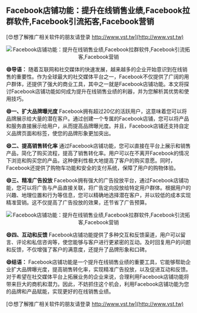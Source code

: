 ## **Facebook店铺功能：提升在线销售业绩,Facebook拉群软件,Facebook引流拓客,Facebook营销**

[😍想了解推广相关软件的朋友请登录 http://www.vst.tw](http://www.vst.tw)

 <center><img src="https://vst.tw/MP4/tuiguang/png/3.png" alt="Facebook店铺功能：提升在线销售业绩,Facebook拉群软件,Facebook引流拓客,Facebook营销"></center>

**😄导语：**
随着互联网和社交媒体的快速发展，越来越多的企业开始意识到在线销售的重要性。作为全球最大的社交媒体平台之一，Facebook不仅提供了广阔的用户群体，还提供了强大的商业工具，其中之一就是Facebook店铺功能。本文将探讨Facebook店铺功能如何成为提升在线销售业绩的利器，并为您解析其优势和使用技巧。

**😄一、扩大品牌曝光度**
Facebook拥有超过20亿的活跃用户，这意味着您可以将品牌展示给大量的潜在客户。通过创建一个专属的Facebook店铺，您可以将产品和服务直接展示给用户，从而提高品牌曝光度。并且，Facebook店铺还支持自定义品牌页面和标签，使您的品牌形象更加突出。

**😄二、提高销售转化率**
通过Facebook店铺功能，您可以直接在平台上展示和销售产品，简化了购买流程，提高了销售转化率。用户可以在不离开Facebook的情况下浏览和购买您的产品，这种便利性极大地提高了客户的购买意愿。同时，Facebook还提供了购物车功能和安全的支付系统，保障了用户的购物体验。

**😄三、精准广告投放**
Facebook拥有强大的广告投放平台，通过Facebook店铺功能，您可以将广告与产品直接关联，将广告定向投放给特定用户群体。根据用户的兴趣、地理位置和行为等信息，您可以精确地选择潜在客户，并以较低的成本实现精准营销。这不仅提高了广告投放的效果，还节省了广告预算。

 <center><img src="https://vst.tw/MP4/tuiguang/png/1.png" alt="Facebook店铺功能：提升在线销售业绩,Facebook拉群软件,Facebook引流拓客,Facebook营销"></center>

**😄四、互动和反馈**
Facebook店铺功能提供了多种交互和反馈渠道，用户可以留言、评论和私信咨询等，使您能够与客户进行更紧密的互动。及时回复用户的问题和反馈，不仅增强了客户的满意度，还提升了品牌形象和口碑。

**😄结语：**
Facebook店铺功能是一个提升在线销售业绩的重要工具，它能够帮助企业扩大品牌曝光度，提高销售转化率，实现精准广告投放，以及促进互动和反馈。对于希望在社交媒体平台上拓展业务的企业来说，合理利用Facebook店铺功能将带来巨大的商机和潜力。因此，不妨抓住这个机会，利用Facebook店铺功能为您的品牌和产品赋能，实现更好的在线销售业绩。

[😍想了解推广相关软件的朋友请登录 http://www.vst.tw](http://www.vst.tw)



